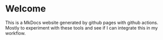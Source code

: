 # Welcome

This is a MkDocs website generated by github pages with github actions.
Mostly to experiment with these tools and see if I can integrate this in my workflow.